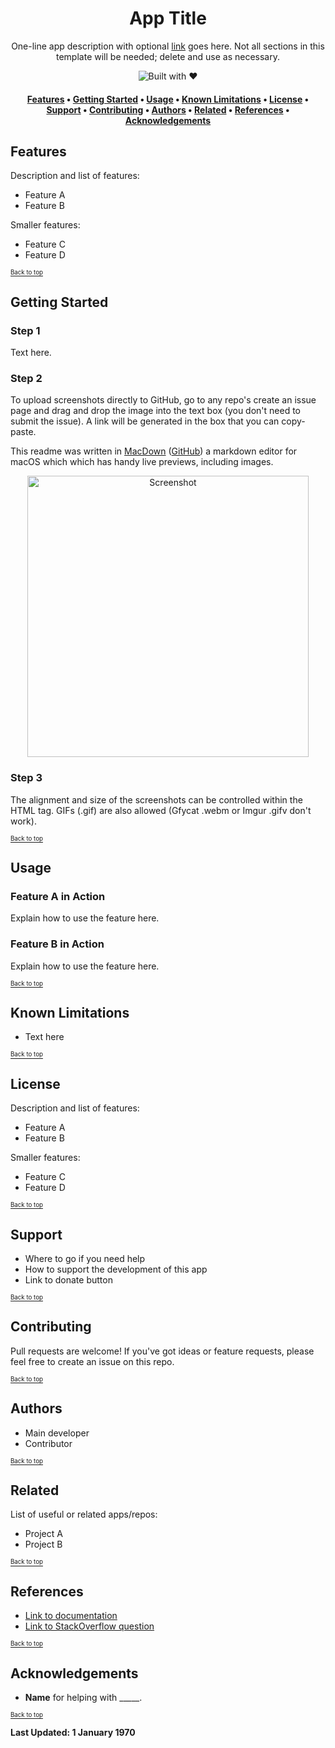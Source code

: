 <h1 align="center">App Title</h1>

<p align="center">
One-line app description with optional <a href="#">link</a> goes here. Not all sections in this template will be needed; delete and use as necessary.
</p>

<p align="center">
<img src="https://forthebadge.com/images/badges/built-with-love.svg" alt="Built with ♥">   
</p>

<h4 align="center">
  <a href="#features">Features</a> •
  <a href="#getting-started">Getting Started</a> •
  <a href="#usage">Usage</a> •
  <a href="#known-limitations">Known Limitations</a> •
  <a href="#license">License</a> •
  <a href="#support">Support</a> •
  <a href="#contributing">Contributing</a> •
  <a href="#authors">Authors</a> •
  <a href="#related">Related</a> •
  <a href="#references">References</a> •
  <a href="#acknowledgements">Acknowledgements</a>
</h4>

## Features

Description and list of features:

* Feature A
* Feature B

Smaller features:

* Feature C
* Feature D

[<sub><sup>Back to top</sup></sub>](#app-title)

## Getting Started

### Step 1

Text here.

### Step 2

To upload screenshots directly to GitHub, go to any repo's create an issue page and drag and drop the image into the text box (you don't need to submit the issue). A link will be generated in the box that you can copy-paste.

This readme was written in [MacDown](http://macdown.uranusjr.com) ([GitHub](https://github.com/MacDownApp/macdown)) a markdown editor for macOS which which has handy live previews, including images.

<p align="center">
<img width="450" alt="Screenshot" src="https://user-images.githubusercontent.com/11446387/38554609-d92f9f96-3ce0-11e8-90cf-18026e3f4fd9.png">
</p>

### Step 3

The alignment and size of the screenshots can be controlled within the HTML tag. GIFs (.gif) are also allowed (Gfycat .webm or Imgur .gifv don't work).

[<sub><sup>Back to top</sup></sub>](#app-title)

## Usage

### Feature A in Action

Explain how to use the feature here.

### Feature B in Action

Explain how to use the feature here.

[<sub><sup>Back to top</sup></sub>](#app-title)

## Known Limitations

* Text here

[<sub><sup>Back to top</sup></sub>](#app-title)

## License

Description and list of features:

* Feature A
* Feature B

Smaller features:

* Feature C
* Feature D

[<sub><sup>Back to top</sup></sub>](#app-title)

## Support

* Where to go if you need help
* How to support the development of this app
* Link to donate button

[<sub><sup>Back to top</sup></sub>](#app-title)

## Contributing

Pull requests are welcome! If you've got ideas or feature requests, please feel free to create an issue on this repo.

[<sub><sup>Back to top</sup></sub>](#app-title)

## Authors

* Main developer
* Contributor

[<sub><sup>Back to top</sup></sub>](#app-title)

## Related

List of useful or related apps/repos:

* Project A
* Project B

[<sub><sup>Back to top</sup></sub>](#app-title)

## References

* [Link to documentation](#)
* [Link to StackOverflow question](#)

[<sub><sup>Back to top</sup></sub>](#app-title)

## Acknowledgements

* **Name** for helping with _____.

[<sub><sup>Back to top</sup></sub>](#app-title)

**Last Updated: 1 January 1970**